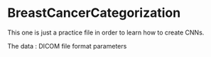 # BreastCancerCategorization

This one is just a practice file in order to learn how to create CNNs.

The data : DICOM file format parameters
